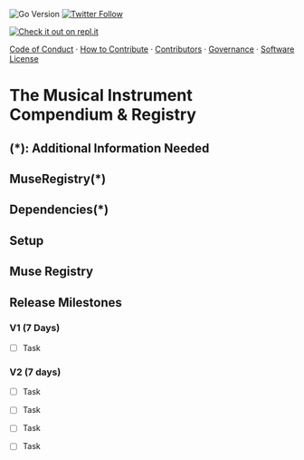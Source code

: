 ![Go Version](https://img.shields.io/badge/go%20version-%3E=1.20-61CFDD.svg?style=flat-square)
[![Twitter Follow](https://img.shields.io/twitter/follow/CCMAnd2Cents)](https://twitter.com/CCMAnd2Cents)

[![Check it out on repl.it](https://repl.it/badge/github/Unearthlyglow/sveltego)](https://replit.com/@AwardMalisi/sveltego#cmd/main.go) 

[Code of Conduct](./CODE_OF_CONDUCT.md) · [How to Contribute](./HOW_TO_CONTRIBUTE.MD) · [Contributors](./CONTRIBUTORS.md) · [Governance](./GOVERNANCE.md) · [Software License](./LICENSE)

# The Musical Instrument Compendium & Registry 

## (*): Additional Information Needed 

## MuseRegistry(*)

## Dependencies(*)

<!-- Coming Up -->

## Setup

## Muse Registry
 

<!-- `sudo make setup` -->


## Release Milestones
 
### V1 (7 Days)
- [ ] Task
 
### V2 (7 days)
- [ ] Task
- [ ] Task
- [ ] Task
- [ ] Task


